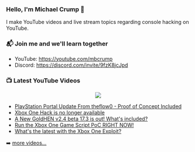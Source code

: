 ### Hello, I'm Michael Crump 👋

I make YouTube videos and live stream topics regarding console hacking on YouTube. 

### 📬 Join me and we'll learn together

- YouTube: https://youtube.com/mbcrump
- Discord: https://discord.com/invite/9fzK8jcJpd

### 📺 Latest YouTube Videos

<div align="center">

[<img src="https://img.shields.io/badge/-Subscribe-red?style=for-the-badge&logo=youtube&logoColor=white"/>](https://www.youtube.com/c/mbcrump?sub_confirmation=1)

</div>

<!-- YOUTUBE:START -->
- [PlayStation Portal Update From theflow0 - Proof of Concept Included](https://www.youtube.com/watch?v=jW86yNWi9mk)
- [Xbox One Hack is no longer available](https://www.youtube.com/watch?v=M7Z5omm4AK0)
- [A New GoldHEN v2.4 beta 17.3 is out! What&#39;s included?](https://www.youtube.com/watch?v=Yw0ZG2GV-4E)
- [Run the Xbox One Game Script PoC RIGHT NOW!](https://www.youtube.com/watch?v=r-8bZ24pzuw)
- [What&#39;s the latest with the Xbox One Exploit?](https://www.youtube.com/watch?v=sCwIZh_q7Ls)
<!-- YOUTUBE:END -->

➡️ [more videos...](https://youtube.com/mbcrump)

